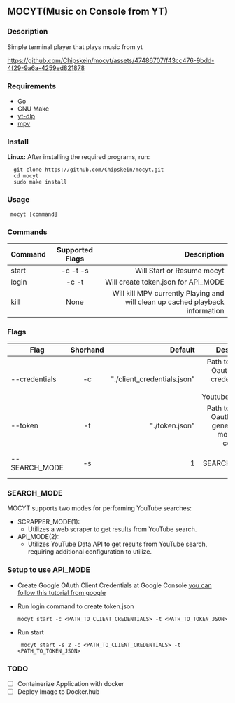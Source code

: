 ## MOCYT(Music on Console from YT)
### Description
Simple terminal player that plays music from yt 

https://github.com/Chipskein/mocyt/assets/47486707/f43cc476-9bdd-4f29-9a6a-4259ed821878

### Requirements
 * Go
 * GNU Make
 * [yt-dlp](https://github.com/yt-dlp/yt-dlp)
 * [mpv](https://github.com/mpv-player/mpv)
### Install
**Linux:**
  After installing the required programs, run:

      git clone https://github.com/Chipskein/mocyt.git
      cd mocyt
      sudo make install
### Usage
     mocyt [command]
### Commands
| Command   |      Supported Flags      |  Description |
|------------|:---------------------------:|------:|
| start   | -c -t -s |  Will Start or Resume mocyt |
| login   | -c -t    |  Will create token.json for API_MODE |
| kill    | None     | Will kill MPV currently Playing and will clean up cached playback information |
### Flags
|      Flag     |  Shorhand |           Default            | Description |
|---------------|:---------:|-----------------------------:|------------:|
| --credentials | -c        | "./client_credentials.json"  | Path to Google Oauth2 client credentials to use YoutubeDataAPI |
| --token       | -t        | "./token.json"               | Path to Google Oauth2 token generated by mocyt login command   |
| --SEARCH_MODE | -s        | 1                            | Sets SEARCH_MODE flag |

### SEARCH_MODE
MOCYT supports two modes for performing YouTube searches:
 * SCRAPPER_MODE(1):
     * Utilizes a web scraper to get results from YouTube search.
 * API_MODE(2):
     * Utilizes YouTube Data API to get results from YouTube search, requiring additional configuration to utilize.
### Setup to use API_MODE
 * Create Google OAuth Client Credentials at Google Console [you can follow this tutorial from google](https://support.google.com/cloud/answer/6158849)
 * Run login command to create token.json
   
       mocyt start -c <PATH_TO_CLIENT_CREDENTIALS> -t <PATH_TO_TOKEN_JSON>
 * Run start
   
        mocyt start -s 2 -c <PATH_TO_CLIENT_CREDENTIALS> -t <PATH_TO_TOKEN_JSON>
 
### TODO
  * [ ] Containerize Application with docker
  * [ ] Deploy Image to Docker.hub
